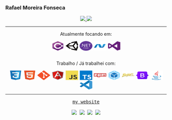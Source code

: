 ### Rafael Moreira Fonseca

<div align="center">
  <a href="https://github.com/RafaelMFonseca">
  <img height="180em" src="https://github-readme-stats.vercel.app/api?username=RafaelMFonseca&show_icons=true&theme=dracula&include_all_commits=true&count_private=true"/>
  <img height="180em" src="https://github-readme-stats.vercel.app/api/top-langs/?username=RafaelMFonseca&layout=compact&langs_count=7&theme=dracula"/>
  </a>
</div>

---

<div align="center" style="display: inline_block">
    <p>Atualmente focando em:</p>
    <div>
        <img align="center" height="30" width="40" src="https://raw.githubusercontent.com/devicons/devicon/master/icons/csharp/csharp-original.svg" />
        <img align="center" height="30" width="40" src="https://raw.githubusercontent.com/devicons/devicon/master/icons/unity/unity-original.svg" />
        <img align="center" height="30" width="40" src="https://raw.githubusercontent.com/devicons/devicon/master/icons/dotnetcore/dotnetcore-original.svg" />
        <img align="center" height="30" width="40" src="https://raw.githubusercontent.com/devicons/devicon/master/icons/dot-net/dot-net-original.svg" />
        <img align="center" height="30" width="40" src="https://raw.githubusercontent.com/devicons/devicon/master/icons/visualstudio/visualstudio-plain.svg" />
    </div>
</div>
<br>
<div align="center" style="display: inline_block">
    <p>Trabalho / Já trabalhei com:</p>
    <div>
        <img align="center" height="30" width="40" src="https://raw.githubusercontent.com/devicons/devicon/master/icons/css3/css3-original.svg" />
        <img align="center" height="30" width="40" src="https://raw.githubusercontent.com/devicons/devicon/master/icons/html5/html5-original.svg" />
        <img align="center" height="30" width="40" src="https://raw.githubusercontent.com/devicons/devicon/master/icons/git/git-original.svg" />
        <img align="center" height="30" width="40" src="https://raw.githubusercontent.com/devicons/devicon/master/icons/angularjs/angularjs-original.svg" />
        <img align="center" height="30" width="40" src="https://raw.githubusercontent.com/devicons/devicon/master/icons/javascript/javascript-original.svg" />
        <img align="center" height="30" width="40" src="https://raw.githubusercontent.com/devicons/devicon/master/icons/typescript/typescript-original.svg" />
        <img align="center" height="30" width="40" src="https://raw.githubusercontent.com/devicons/devicon/master/icons/npm/npm-original-wordmark.svg" />
        <img align="center" height="30" width="40" src="https://raw.githubusercontent.com/devicons/devicon/master/icons/webpack/webpack-original.svg" />
        <img align="center" height="30" width="40" src="https://raw.githubusercontent.com/devicons/devicon/master/icons/babel/babel-original.svg" />
        <img align="center" height="30" width="40" src="https://raw.githubusercontent.com/devicons/devicon/master/icons/bootstrap/bootstrap-original.svg" />
        <img align="center" height="30" width="40" src="https://raw.githubusercontent.com/devicons/devicon/master/icons/java/java-original.svg" />
        <img align="center" height="30" width="40" src="https://raw.githubusercontent.com/devicons/devicon/master/icons/vscode/vscode-original.svg" />
    </div>
</div>

---

<p align="center">
    <samp>
    <a href="https://rafaelmfonseca.github.io/posts/">my website<br /><br /></a>
    <a href="mailto:ramofojabuka@gmail.com"><img src="https://img.shields.io/badge/-Gmail-%23333?style=for-the-badge&logo=gmail&logoColor=white"></a>
    <a href="https://www.linkedin.com/in/rafael-moreira-fonseca/"><img src="https://img.shields.io/badge/-Linkedin-%23333?style=for-the-badge&logo=linkedin&logoColor=white"></a>
    <a href="https://br.pinterest.com/rarafonseca/"><img src="https://img.shields.io/badge/-pinterest-%23333?style=for-the-badge&logo=pinterest&logoColor=white"></a>
    <a href="https://www.goodreads.com/user/show/145559601-rafael-fonseca"><img src="https://img.shields.io/badge/-goodreads-%23333?style=for-the-badge&logo=goodreads&logoColor=white"></a>
    </samp>
</p>
